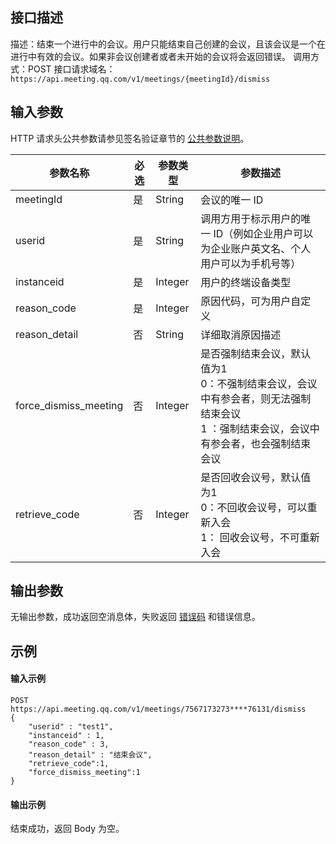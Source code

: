 ## 接口描述
描述：结束一个进行中的会议。用户只能结束自己创建的会议，且该会议是一个在进行中有效的会议。如果非会议创建者或者未开始的会议将会返回错误。
调用方式：POST
接口请求域名：`https://api.meeting.qq.com/v1/meetings/{meetingId}/dismiss`

## 输入参数

HTTP 请求头公共参数请参见签名验证章节的 [公共参数说明](https://cloud.tencent.com/document/product/1095/42413#.E5.85.AC.E5.85.B1.E5.8F.82.E6.95.B0)。

| 参数名称              | 必选 | 参数类型 | 参数描述                                                     |
| --------------------- | ---- | -------- | ------------------------------------------------------------ |
| meetingId             | 是   | String   | 会议的唯一 ID                                                 |
| userid                | 是   | String   | 调用方用于标示用户的唯一 ID（例如企业用户可以为企业账户英文名、个人用户可以为手机号等）                                             |
| instanceid            | 是   | Integer  | 用户的终端设备类型                                           |
| reason_code           | 是   | Integer  | 原因代码，可为用户自定义                                     |
| reason_detail         | 否   | String   | 详细取消原因描述                                             |
| force_dismiss_meeting | 否   | Integer  | 是否强制结束会议，默认值为1<br>0：不强制结束会议，会议中有参会者，则无法强制结束会议<br>1 ：强制结束会议，会议中有参会者，也会强制结束会议 |
| retrieve_code         | 否   | Integer  | 是否回收会议号，默认值为1<br>0：不回收会议号，可以重新入会<br>1： 回收会议号，不可重新入会 |

## 输出参数

无输出参数，成功返回空消息体，失败返回 [错误码](https://tcloud-doc.isd.com/document/product/1095/43704) 和错误信息。

## 示例

#### 输入示例

```plaintext
POST https://api.meeting.qq.com/v1/meetings/7567173273****76131/dismiss
{
    "userid" : "test1",
    "instanceid" : 1,
    "reason_code" : 3,
    "reason_detail" : "结束会议",
    "retrieve_code":1,
    "force_dismiss_meeting":1
}
```

#### 输出示例

结束成功，返回 Body 为空。
